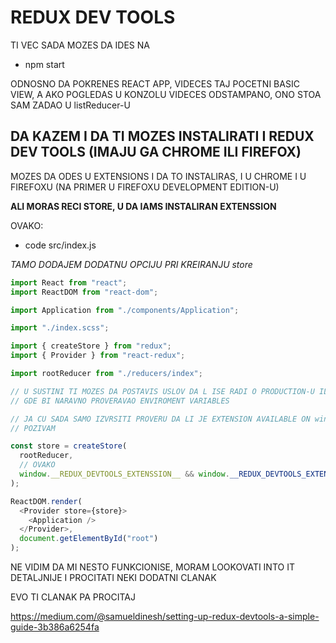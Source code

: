 # REDUX DEV TOOLS

TI VEC SADA MOZES DA IDES NA

- npm start

ODNOSNO DA POKRENES REACT APP, VIDECES TAJ POCETNI BASIC VIEW, A AKO POGLEDAS U KONZOLU VIDECES ODSTAMPANO, ONO STOA SAM ZADAO U listReducer-U

## DA KAZEM I DA TI MOZES INSTALIRATI I REDUX DEV TOOLS (IMAJU GA CHROME ILI FIREFOX)

MOZES DA ODES U EXTENSIONS I DA TO INSTALIRAS, I U CHROME I U FIREFOXU (NA PRIMER U FIREFOXU DEVELOPMENT EDITION-U)

**ALI MORAS RECI STORE, U DA IAMS INSTALIRAN EXTENSSION**

OVAKO:

- code src/index.js

_TAMO DODAJEM DODATNU OPCIJU PRI KREIRANJU store_

```javascript
import React from "react";
import ReactDOM from "react-dom";

import Application from "./components/Application";

import "./index.scss";

import { createStore } from "redux";
import { Provider } from "react-redux";

import rootReducer from "./reducers/index";

// U SUSTINI TI MOZES DA POSTAVIS USLOV DA L ISE RADI O PRODUCTION-U ILI DEVELOPMENTU
// GDE BI NARAVNO PROVERAVAO ENVIROMENT VARIABLES

// JA CU SADA SAMO IZVRSITI PROVERU DA LI JE EXTENSION AVAILABLE ON window OBJECT I AKO JESTE
// POZIVAM

const store = createStore(
  rootReducer,
  // OVAKO
  window.__REDUX_DEVTOOLS_EXTENSSION__ && window.__REDUX_DEVTOOLS_EXTENSSION__()
);

ReactDOM.render(
  <Provider store={store}>
    <Application />
  </Provider>,
  document.getElementById("root")
);
```

NE VIDIM DA MI NESTO FUNKCIONISE, MORAM LOOKOVATI INTO IT DETALJNIJE I PROCITATI NEKI DODATNI CLANAK

EVO TI CLANAK PA PROCITAJ

<https://medium.com/@samueldinesh/setting-up-redux-devtools-a-simple-guide-3b386a6254fa>
